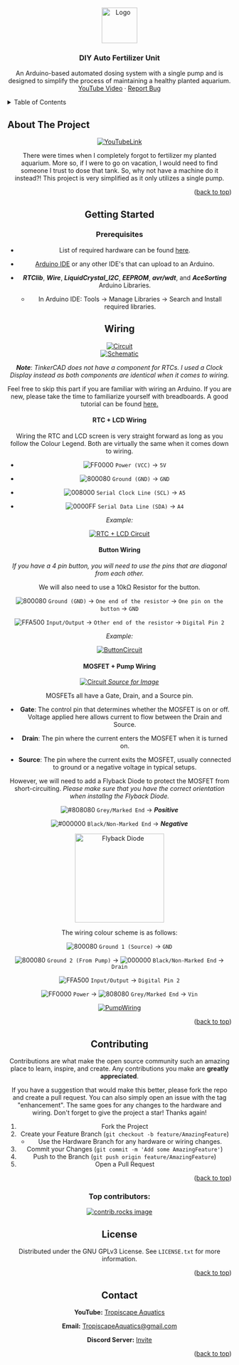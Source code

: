 <a id="readme-top"></a>

<!-- PROJECT LOGO -->

<br />
<div align="center">
  <a href="https://github.com/Tropiscape/DIY-Auto-Fertilizer-Unit">
    <img src="images/logo.png" alt="Logo" width="80" height="80">
  </a>

<h3 align="center">DIY Auto Fertilizer Unit</h3>

<p align="center">
    An Arduino-based automated dosing system with a single pump and is designed to simplify the process of maintaining a healthy planted aquarium.
    <br />
    <a href="https://youtu.be/4LGvgf0YLbo">YouTube Video</a>
    ·
    <a href="https://github.com/Tropiscape/DIY-Auto-Fertilizer-Unit/issues/new?labels=bug&template=bug-report---.md">Report Bug</a>
  </p>
</div>

<!-- TABLE OF CONTENTS -->

<details>
  <summary>Table of Contents</summary>
  <ol>
    <li>
      <a href="#about-the-project">About The Project</a>
      <ul>
        <li><a href="#built-with">Built With</a></li>
      </ul>
    </li>
    <li>
      <a href="#getting-started">Getting Started</a>
      <ul>
        <li><a href="#prerequisites">Prerequisites</a></li>
        <li><a href="#installation">Installation</a></li>
      </ul>
    </li>
    <li><a href="#usage">Usage</a></li>
    <li><a href="#roadmap">Roadmap</a></li>
    <li><a href="#contributing">Contributing</a></li>
    <li><a href="#license">License</a></li>
    <li><a href="#contact">Contact</a></li>
    <li><a href="#acknowledgments">Acknowledgments</a></li>
  </ol>
</details>

<!-- ABOUT THE PROJECT -->
## About The Project

<div align="center">
  <a style="border-radius:50%" height="auto" width="auto" href="https://youtu.be/4LGvgf0YLbo">
    <img src="http://img.youtube.com/vi/4LGvgf0YLbo/0.jpg" alt="YouTubeLink">
  </a>

There were times when I completely forgot to fertilizer my planted aquarium. More so, if I were to go on vacation, I would need to find someone I trust to dose that tank. So, why not have a machine do it instead?! This project is very simplified as it only utilizes a single pump. 

<p align="right">(<a href="#readme-top">back to top</a>)</p>

<!-- GETTING STARTED -->

## Getting Started

### Prerequisites

- List of required hardware can be found [here](https://listium.com/@Tropiscape/113693/).

- [Arduino IDE](https://www.arduino.cc/en/software) or any other IDE's that can upload to an Arduino.

- ***RTClib***, ***Wire***, ***LiquidCrystal_I2C***, ***EEPROM***, ***avr/wdt***, and ***AceSorting*** Arduino Libraries.
  
  - In Arduino IDE: Tools → Manage Libraries → Search and Install required libraries.

## Wiring

<div align="center">
  <a style="border-radius:50%" height="auto" width="auto" href="https://www.tinkercad.com/things/at2M5PfSesF-auto-fert">
    <img src="images/Circuit.png" alt="Circuit">
  </a>
</div>

<div align="center">
  <a style="border-radius:50%" height="auto" width="auto" href="https://www.tinkercad.com/things/at2M5PfSesF-auto-fert">
    <img src="images/Schematic.png" alt="Schematic">
  </a>
</div>

***Note***: *TinkerCAD does not have a component for RTCs. I used a Clock Display instead as both components are identical when it comes to wiring.*

Feel free to skip this part if you are familiar with wiring an Arduino. If you are new, please take the time to familiarize yourself with breadboards. A good tutorial can be found [here.](https://www.youtube.com/watch?v=W6mixXsn-Vc&t=14s&pp=ygUVaG93IGJyZWFkYm9hcmQgd29ya3Mg)

#### RTC + LCD Wiring

Wiring the RTC and LCD screen is very straight forward as long as you follow the Colour Legend. Both are virtually the same when it comes down to wiring.

- ![FF0000](https://placehold.co/15x15/FF0000/FF0000.png) `Power (VCC)` → `5V` 

- ![800080](https://placehold.co/15x15/800080/800080.png) `Ground (GND)` → `GND` 

- ![008000](https://placehold.co/15x15/008000/008000.png) `Serial Clock Line (SCL)` → `A5` 

- ![0000FF](https://placehold.co/15x15/0000FF/0000FF.png) `Serial Data Line (SDA)` → `A4`

<i>Example:</i>

<div align="center">
  <a style="border-radius:50%" height="auto" width="auto" href="https://www.tinkercad.com/things/at2M5PfSesF-auto-fert">
    <img src="images/RTC+LCD.png" alt="RTC + LCD Circuit">
  </a>
</div>

#### Button Wiring

*If you have a 4 pin button, you will need to use the pins that are diagonal from each other.*

We will also need to use a 10kΩ Resistor for the button.

![800080](https://placehold.co/15x15/800080/800080.png) `Ground (GND)` → `One end of the resistor` → `One pin on the button` → `GND`

![FFA500](https://placehold.co/15x15/FFA500/FFA500.png) `Input/Output` → `Other end of the resistor` → `Digital Pin 2`

<i>Example:</i>

<div align="center">
  <a style="border-radius:50%" height="auto" width="auto" href="https://www.tinkercad.com/things/at2M5PfSesF-auto-fert">
    <img src="images/ButtonCircuit.png" alt="ButtonCircuit">
  </a>
</div>

#### MOSFET + Pump Wiring

<div>
  <a style="border-radius:50%" height="auto" width="auto" href="https://oscarliang.com/how-to-use-mosfet-beginner-tutorial/">
    <img src="https://oscarliang.com/wp-content/uploads/2013/10/mosfet.jpg" alt="Circuit">
  </a>
<i>
   <a href="https://oscarliang.com/how-to-use-mosfet-beginner-tutorial/">Source for Image</a> 
</i>
</div>

MOSFETs all have a Gate, Drain, and a Source pin. 

- **Gate**: The control pin that determines whether the MOSFET is on or off. Voltage applied here allows current to flow between the Drain and Source.

- **Drain**: The pin where the current enters the MOSFET when it is turned on.

- **Source**: The pin where the current exits the MOSFET, usually connected to ground or a negative voltage in typical setups.

However, we will need to add a Flyback Diode to protect the MOSFET from short-circuiting. *Please make sure that you have the correct orientation when installng the Flyback Diode.*

![#808080](https://placehold.co/15x15/808080/808080.png) `Grey/Marked End` → ***Positive***

![#000000](https://placehold.co/15x15/000000/000000.png) `Black/Non-Marked End` → ***Negative***

<div>
  <a style="border-radius:50%">
    <img height="200px" width="200px" src="images/FlybackDiode.png" alt="Flyback Diode">
  </a>
</div>

The wiring colour scheme is as follows:

![800080](https://placehold.co/15x15/800080/800080.png) `Ground 1 (Source)` → `GND`

![800080](https://placehold.co/15x15/800080/800080.png) `Ground 2 (From Pump)` → ![000000](https://placehold.co/15x15/000000/000000.png) `Black/Non-Marked End` → `Drain`

![FFA500](https://placehold.co/15x15/FFA500/FFA500.png) `Input/Output` → `Digital Pin 2`

![FF0000](https://placehold.co/15x15/FF0000/FF0000.png) `Power` → ![808080](https://placehold.co/15x15/808080/808080.png) `Grey/Marked End` → `Vin`

<div align="center">
  <a style="border-radius:50%" height="auto" width="auto" href="https://www.tinkercad.com/things/at2M5PfSesF-auto-fert">
    <img src="images/PumpWiring.png" alt="PumpWiring">
  </a>
</div>

<p align="right">(<a href="#readme-top">back to top</a>)</p>

<!-- CONTRIBUTING -->

## Contributing

Contributions are what make the open source community such an amazing place to learn, inspire, and create. Any contributions you make are **greatly appreciated**.

If you have a suggestion that would make this better, please fork the repo and create a pull request. You can also simply open an issue with the tag "enhancement". The same goes for any changes to the hardware and wiring.
Don't forget to give the project a star! Thanks again!

1. Fork the Project
2. Create your Feature Branch (`git checkout -b feature/AmazingFeature`)
   - Use the Hardware Branch for any hardware or wiring changes.
3. Commit your Changes (`git commit -m 'Add some AmazingFeature'`)
4. Push to the Branch (`git push origin feature/AmazingFeature`)
5. Open a Pull Request

<p align="right">(<a href="#readme-top">back to top</a>)</p>

### Top contributors:

<a href="https://github.com/Tropiscape/DIY-Auto-Fertilizer-Unit/graphs/contributors">
  <img src="https://contrib.rocks/image?repo=Tropiscape/DIY-Auto-Fertilizer-Unit" alt="contrib.rocks image" />
</a>

<!-- LICENSE -->

## License

Distributed under the GNU GPLv3 License. See `LICENSE.txt` for more information.

<p align="right">(<a href="#readme-top">back to top</a>)</p>

<!-- CONTACT -->

## Contact

**YouTube:** [Tropiscape Aquatics](https://www.youtube.com/@tropiscapeaquatics) 

**Email:** TropiscapeAquatics@gmail.com

**Discord Server:** [Invite](https://discord.com/invite/NuVphNdNfC)

<p align="right">(<a href="#readme-top">back to top</a>)</p>

<!-- MARKDOWN LINKS & IMAGES -->
